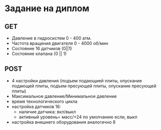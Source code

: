 # Задание на диплом

## GET

- Давление в гидросистем 0 - 400 атм.
- Частота вращения двигателя 0 - 4000 об/мин
- Состояние 16 датчиков (0||1)
- Состояние клапана (0 || 1)

## POST

- 4 настройки давления (подъем подающией плиты, опускание подающей плиты, подъем пресующей плиты, опускание пресующей плиты)
- Максимальное давление/Минимальное давление
- время технологического цикла
- настройка датчиков 16:
  - наличие датчика: вкл/выкл
  - активный уровень= масс/+24 по умолчанию если, выкл
- настройка внешнего оборудования
  аналогично 8
